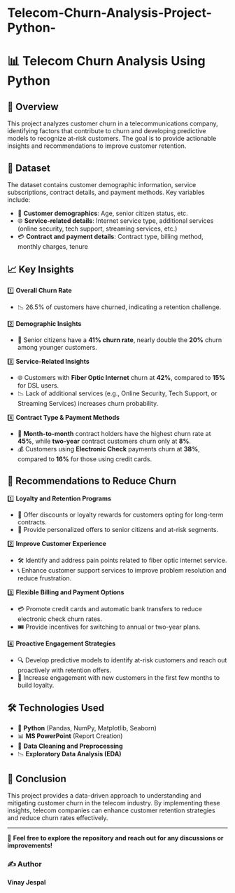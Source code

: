 # Telecom-Churn-Analysis-Project-Python-
# 📊 Telecom Churn Analysis Using Python

## 📌 Overview
This project analyzes customer churn in a telecommunications company, identifying factors that contribute to churn and developing predictive models to recognize at-risk customers. The goal is to provide actionable insights and recommendations to improve customer retention.

## 📂 Dataset
The dataset contains customer demographic information, service subscriptions, contract details, and payment methods. Key variables include:
- 👤 **Customer demographics**: Age, senior citizen status, etc.
- 🌐 **Service-related details**: Internet service type, additional services (online security, tech support, streaming services, etc.)
- 💳 **Contract and payment details**: Contract type, billing method, monthly charges, tenure

## 📈 Key Insights
1️⃣ **Overall Churn Rate**
   - 📉 26.5% of customers have churned, indicating a retention challenge.

2️⃣ **Demographic Insights**
   - 🧓 Senior citizens have a **41% churn rate**, nearly double the **20%** churn among younger customers.

3️⃣ **Service-Related Insights**
   - 🌐 Customers with **Fiber Optic Internet** churn at **42%**, compared to **15%** for DSL users.
   - 📉 Lack of additional services (e.g., Online Security, Tech Support, or Streaming Services) increases churn probability.

4️⃣ **Contract Type & Payment Methods**
   - 📜 **Month-to-month** contract holders have the highest churn rate at **45%**, while **two-year** contract customers churn only at **8%**.
   - 💰 Customers using **Electronic Check** payments churn at **38%**, compared to **16%** for those using credit cards.

## 🎯 Recommendations to Reduce Churn
1️⃣ **Loyalty and Retention Programs**
   - 🎁 Offer discounts or loyalty rewards for customers opting for long-term contracts.
   - 🤝 Provide personalized offers to senior citizens and at-risk segments.

2️⃣ **Improve Customer Experience**
   - 🛠️ Identify and address pain points related to fiber optic internet service.
   - 📞 Enhance customer support services to improve problem resolution and reduce frustration.

3️⃣ **Flexible Billing and Payment Options**
   - 💳 Promote credit cards and automatic bank transfers to reduce electronic check churn rates.
   - 🎟️ Provide incentives for switching to annual or two-year plans.

4️⃣ **Proactive Engagement Strategies**
   - 🔍 Develop predictive models to identify at-risk customers and reach out proactively with retention offers.
   - 📢 Increase engagement with new customers in the first few months to build loyalty.

## 🛠️ Technologies Used
- 🐍 **Python** (Pandas, NumPy, Matplotlib, Seaborn)
- 📊 **MS PowerPoint** (Report Creation)
- 🧹 **Data Cleaning and Preprocessing**
- 📉 **Exploratory Data Analysis (EDA)**

## 🚀 Conclusion
This project provides a data-driven approach to understanding and mitigating customer churn in the telecom industry. By implementing these insights, telecom companies can enhance customer retention strategies and reduce churn rates effectively.

---
📌 **Feel free to explore the repository and reach out for any discussions or improvements!**

### ✍️ Author
**Vinay Jespal**

